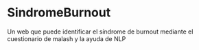 # SindromeBurnout
Un web que puede identificar el síndrome de burnout mediante  el cuestionario de malash y la ayuda de NLP

